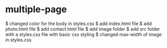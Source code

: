 # multiple-page
$ changed color for the body in styles.css
$ add index.html file
$ add photo.html file
$ add contact.html file
$ add image folder 
$ add src folder with a styles.css file with basic css styling
$ changed max-width of image in styles.css
